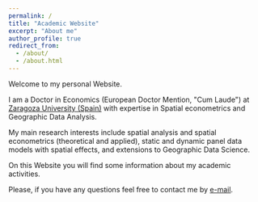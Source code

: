 ```yaml
---
permalink: /
title: "Academic Website"
excerpt: "About me"
author_profile: true
redirect_from: 
  - /about/
  - /about.html
---
```


Welcome to my personal Website. 

I am a Doctor in Economics (European Doctor Mention, "Cum Laude") at [Zaragoza University (Spain)](https://escueladoctorado.unizar.es/) with expertise in Spatial econometrics and Geographic Data Analysis. 

My main research interests include spatial analysis and spatial econometrics (theoretical and applied), static and dynamic panel data models with spatial effects, and extensions to Geographic Data Science. 

On this Website you will find some information about my academic activities.

Please, if you have any questions feel free to contact me by [e-mail](mherreragomez@gmail.com).
